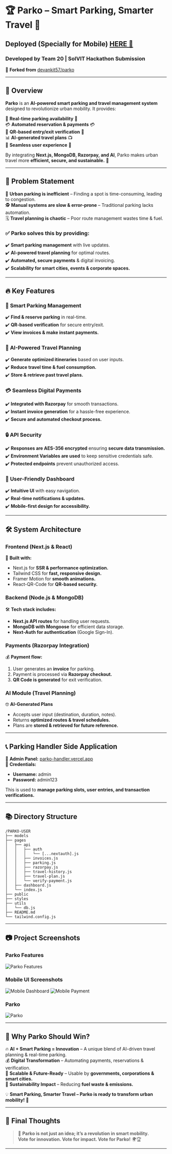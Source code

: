 # 🏆 **Parko – Smart Parking, Smarter Travel** 🚗  
## Deployed (Specially for Mobile) [HERE 🔗](https://parko-user.vercel.app/)  
### **Developed by Team 20 | SolVIT Hackathon Submission**  

🔗 **Forked from** [devankit57/parko](https://github.com/devankit57/parko)  

---

## 🚀 **Overview**  

**Parko** is an **AI-powered smart parking and travel management system** designed to revolutionize urban mobility. It provides:  

💯 **Real-time parking availability** 📍  
💳 **Automated reservation & payments** 💳  
🔑 **QR-based entry/exit verification** 🔑  
📊 **AI-generated travel plans** 📺  
📱 **Seamless user experience** 📱  

By integrating **Next.js, MongoDB, Razorpay, and AI**, Parko makes urban travel more **efficient, secure, and sustainable.** 🌱  

---

## 🎯 **Problem Statement**  

🚦 **Urban parking is inefficient** – Finding a spot is time-consuming, leading to congestion.  
🕵️ **Manual systems are slow & error-prone** – Traditional parking lacks automation.  
🗓️ **Travel planning is chaotic** – Poor route management wastes time & fuel.  

### ✅ **Parko solves this by providing:**  
✔️ **Smart parking management** with live updates.  
✔️ **AI-powered travel planning** for optimal routes.  
✔️ **Automated, secure payments** & digital invoicing.  
✔️ **Scalability for smart cities, events & corporate spaces.**  

---

## 🔥 **Key Features**  

### 🚗 **Smart Parking Management**  
✔️ **Find & reserve parking** in real-time.  
✔️ **QR-based verification** for secure entry/exit.  
✔️ **View invoices & make instant payments.**  

### 🤖 **AI-Powered Travel Planning**  
✔️ **Generate optimized itineraries** based on user inputs.  
✔️ **Reduce travel time & fuel consumption.**  
✔️ **Store & retrieve past travel plans.**  

### 💳 **Seamless Digital Payments**  
✔️ **Integrated with Razorpay** for smooth transactions.  
✔️ **Instant invoice generation** for a hassle-free experience.  
✔️ **Secure and automated checkout process.**  

### 🔒 **API Security**  
✔️ **Responses are AES-356 encrypted** ensuring **secure data transmission.**  
✔️ **Environment Variables are used** to keep sensitive credentials safe.  
✔️ **Protected endpoints** prevent unauthorized access.  

### 📲 **User-Friendly Dashboard**  
✔️ **Intuitive UI** with easy navigation.  
✔️ **Real-time notifications & updates.**  
✔️ **Mobile-first design for accessibility.**  

---

## 🛠️ **System Architecture**  

### **Frontend (Next.js & React)**  
🚀 **Built with:**  
- Next.js for **SSR & performance optimization.**  
- Tailwind CSS for **fast, responsive design.**  
- Framer Motion for **smooth animations.**  
- React-QR-Code for **QR-based security.**  

### **Backend (Node.js & MongoDB)**  
🛠️ **Tech stack includes:**  
- **Next.js API routes** for handling user requests.  
- **MongoDB with Mongoose** for efficient data storage.  
- **Next-Auth for authentication** (Google Sign-In).  

### **Payments (Razorpay Integration)**  
💰 **Payment flow:**  
1. User generates an **invoice** for parking.  
2. Payment is processed via **Razorpay checkout.**  
3. **QR Code is generated** for exit verification.  

### **AI Module (Travel Planning)**  
🤓 **AI-Generated Plans**  
- Accepts user input (destination, duration, notes).  
- Returns **optimized routes & travel schedules.**  
- Plans are **stored & retrieved for future reference.**  

---

## 📞 **Parking Handler Side Application**  

🔗 **Admin Panel:** [parko-handler.vercel.app](https://parko-handler.vercel.app)  
🔐 **Credentials:**  
- **Username:** admin  
- **Password:** admin123  

This is used to **manage parking slots, user entries, and transaction verifications.**  

---

## 📚 **Directory Structure**  

```
/PARKO-USER
├── models
├── pages
│   ├── api
│   │   ├── auth
│   │   │   └── [...nextauth].js
│   │   ├── invoices.js
│   │   ├── parking.js
│   │   ├── razorpay.js
│   │   ├── travel-history.js
│   │   ├── travel-plan.js
│   │   └── verify-payment.js
│   ├── dashboard.js
│   └── index.js
├── public
├── styles
├── utils
│   └── db.js
├── README.md
└── tailwind.config.js
```

---

## 📷 **Project Screenshots**  

### **Parko Features**
![Parko Features](<WhatsApp Image 2025-03-23 at 16.54.54_5ddd3b5b.jpg>)


### **Mobile UI Screenshots**  
![Mobile Dashboard](<WhatsApp Image 2025-03-23 at 16.54.55_a4dad45d.jpg>)
![Mobile Payment](<WhatsApp Image 2025-03-23 at 16.54.56_7dfb6702.jpg>)

### **Parko**  
![Parko](<WhatsApp Image 2025-03-23 at 16.54.56_0d03e171.jpg>)


---

## 🌟 **Why Parko Should Win?**  

🔥 **AI + Smart Parking = Innovation** – A unique blend of AI-driven travel planning & real-time parking.  
💰 **Digital Transformation** – Automating payments, reservations & verification.  
🚀 **Scalable & Future-Ready** – Usable by **governments, corporations & smart cities.**  
🌱 **Sustainability Impact** – Reducing **fuel waste & emissions.**  

💡 **Smart Parking, Smarter Travel – Parko is ready to transform urban mobility!** 🚀  

---

## 💎 **Final Thoughts**  
> 🚀 **Parko is not just an idea; it’s a revolution in smart mobility.**  
> **Vote for innovation. Vote for impact. Vote for Parko!** 🌍🏆  

---

